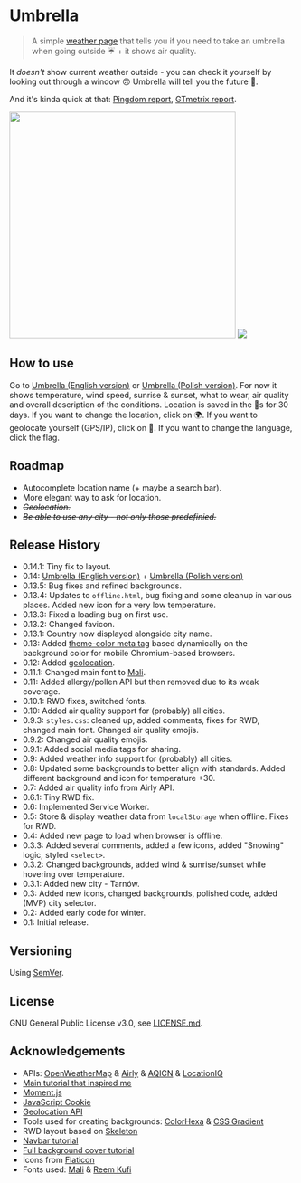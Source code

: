 # Umbrella

>A simple [weather page](https://vardecab.github.io/umbrella/umbrella-en.html) that tells you if you need to take an umbrella when going outside ☔ + it shows air quality.

It _doesn't_ show current weather outside - you can check it yourself by looking out through a window 🙃 Umbrella will tell you the future 🔮.

And it's kinda quick at that: [Pingdom report](https://tools.pingdom.com/#5bbc7d7bd8c00000), [GTmetrix report](https://gtmetrix.com/reports/vardecab.github.io/snSxSCDL).

<img src="https://s5.gifyu.com/images/umbrella.gif" height="400"/>
<img src="https://i.ibb.co/X4CHyH4/umbrella.png"/>

<!-- ![](https://i.ibb.co/Sr8H4Wv/Screenshot-20191208-143750-Brave-COLLAGE.jpg)
![](https://s5.gifyu.com/images/Screenshot_20191208-143750_Brave-ANIMATION.gif) -->

## How to use

Go to [Umbrella (English version)](https://vardecab.github.io/umbrella/umbrella-en.html) or [Umbrella (Polish version)](https://vardecab.github.io/umbrella/umbrella.html). For now it shows temperature, wind speed, sunrise & sunset, what to wear, air quality <del>and overall description of the conditions</del>. Location is saved in the 🍪s for 30 days. If you want to change the location, click on 🌍. If you want to geolocate yourself (GPS/IP), click on 📍. If you want to change the language, click the flag.

## Roadmap

- Autocomplete location name (+ maybe a search bar).
- More elegant way to ask for location.
- <del>_Geolocation._</del>
- <del>_Be able to use any city - not only those predefinied._</del>

## Release History

- 0.14.1: Tiny fix to layout.
- 0.14: [Umbrella (English version)](https://vardecab.github.io/umbrella/umbrella-en.html) + [Umbrella (Polish version)](https://vardecab.github.io/umbrella/umbrella.html)
- 0.13.5: Bug fixes and refined backgrounds.
- 0.13.4: Updates to `offline.html`, bug fixing and some cleanup in various places. Added new icon for a very low temperature.
- 0.13.3: Fixed a loading bug on first use.
- 0.13.2: Changed favicon.
- 0.13.1: Country now displayed alongside city name.
- 0.13: Added [theme-color meta tag](https://developers.google.com/web/updates/2014/11/Support-for-theme-color-in-Chrome-39-for-Android) based dynamically on the background color for mobile Chromium-based browsers.
- 0.12: Added [geolocation](https://developer.mozilla.org/en-US/docs/Web/API/Geolocation_API).
- 0.11.1: Changed main font to [Mali](https://fonts.google.com/specimen/Mali).
- 0.11: Added allergy/pollen API but then removed due to its weak coverage.
- 0.10.1: RWD fixes, switched fonts.
- 0.10: Added air quality support for (probably) all cities.
- 0.9.3: `styles.css`: cleaned up, added comments, fixes for RWD, changed main font. Changed air quality emojis.
- 0.9.2: Changed air quality emojis.
- 0.9.1: Added social media tags for sharing.
- 0.9: Added weather info support for (probably) all cities.
- 0.8: Updated some backgrounds to better align with standards. Added different background and icon for temperature +30.
- 0.7: Added air quality info from Airly API.
- 0.6.1: Tiny RWD fix.
- 0.6: Implemented Service Worker.
- 0.5: Store & display weather data from `localStorage` when offline. Fixes for RWD.
- 0.4: Added new page to load when browser is offline.
- 0.3.3: Added several comments, added a few icons, added "Snowing" logic, styled `<select>`. 
- 0.3.2: Changed backgrounds, added wind & sunrise/sunset while hovering over temperature.
- 0.3.1: Added new city - Tarnów.
- 0.3: Added new icons, changed backgrounds, polished code, added (MVP) city selector.
- 0.2: Added early code for winter.
- 0.1: Initial release.

## Versioning

Using [SemVer](http://semver.org/).

## License

GNU General Public License v3.0, see [LICENSE.md](https://github.com/vardecab/umbrella/blob/master/LICENSE).

## Acknowledgements

- APIs: [OpenWeatherMap](https://openweathermap.org/api) & [Airly](https://developer.airly.eu/api) & [AQICN](https://aqicn.org/api/) & [LocationIQ](https://locationiq.com)
- [Main tutorial that inspired me](https://bytemaster.io/fetch-weather-openweathermap-api-javascript)
- [Moment.js](https://momentjs.com)
- [JavaScript Cookie](https://github.com/js-cookie/js-cookie)
- [Geolocation API](https://developer.mozilla.org/en-US/docs/Web/API/Geolocation_API)
- Tools used for creating backgrounds: [ColorHexa](https://www.colorhexa.com) & [CSS Gradient](https://cssgradient.io)
- RWD layout based on [Skeleton](http://getskeleton.com)
- [Navbar tutorial](https://www.w3schools.com/howto/howto_js_bottom_nav_responsive.asp)
- [Full background cover tutorial](https://css-tricks.com/perfect-full-page-background-image)
- Icons from [Flaticon](https://www.flaticon.com)
- Fonts used: [Mali](https://fonts.google.com/specimen/Mali) & [Reem Kufi](https://fonts.google.com/specimen/Reem+Kufi)